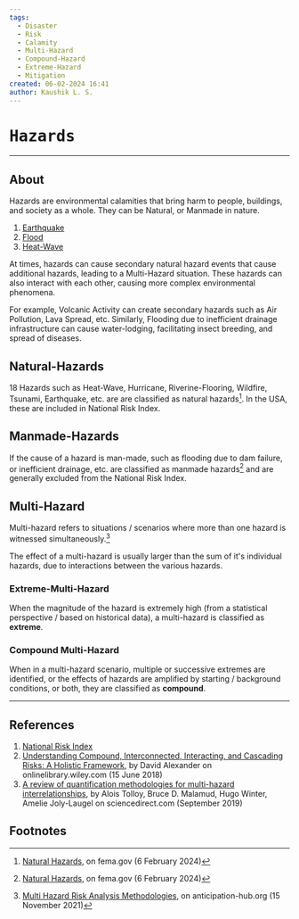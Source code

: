 ```yaml
---
tags:
  - Disaster
  - Risk
  - Calamity
  - Multi-Hazard
  - Compound-Hazard
  - Extreme-Hazard
  - Mitigation
created: 06-02-2024 16:41
author: Kaushik L. S.
---
```

# <kbd> Hazards </kbd>
---
## About
Hazards are environmental calamities that bring harm to people, buildings, and society as a whole. They can be Natural, or Manmade in nature.

1. [Earthquake](Earthquake.md)
2. [Flood](Flood.md)
3. [Heat-Wave](Heat-Wave.md)

At times, hazards can cause secondary natural hazard events that cause additional hazards, leading to a Multi-Hazard situation. These hazards can also interact with each other, causing more complex environmental phenomena.

For example, Volcanic Activity can create secondary hazards such as Air Pollution, Lava Spread, etc. Similarly, Flooding due to inefficient drainage infrastructure can cause water-lodging, facilitating insect breeding, and spread of diseases.

## Natural-Hazards

18 Hazards such as Heat-Wave, Hurricane, Riverine-Flooring, Wildfire, Tsunami, Earthquake, etc. are are classified as natural hazards[^1]. In the USA, these are included in National Risk Index.

## Manmade-Hazards

If the cause of a hazard is man-made, such as flooding due to dam failure, or inefficient drainage, etc. are classified as manmade hazards[^1] and are generally excluded from the National Risk Index.

## Multi-Hazard

Multi-hazard refers to situations / scenarios where more than one hazard is witnessed simultaneously.[^2]

The effect of a multi-hazard is usually larger than the sum of it's individual hazards, due to interactions between the various hazards. 

### Extreme-Multi-Hazard

When the magnitude of the hazard is extremely high (from a statistical perspective / based on historical data), a multi-hazard is classified as **extreme**.
### Compound Multi-Hazard

When in a multi-hazard scenario, multiple or successive extremes are identified, or the effects of hazards are amplified by starting / background conditions, or both, they are classified as **compound**.

---
## References
1. [National Risk Index](https://www.fema.gov/flood-maps/products-tools/national-risk-index)
2. [Understanding Compound, Interconnected, Interacting, and Cascading Risks: A Holistic Framework](https://onlinelibrary.wiley.com/doi/10.1111/risa.13128), by David Alexander on onlinelibrary.wiley.com (15 June 2018)
4. [A review of quantification methodologies for multi-hazard interrelationships](https://www.sciencedirect.com/science/article/pii/S001282521930025X?via%3Dihub), by Alois Tolloy, Bruce D. Malamud, Hugo Winter, Amelie Joly-Laugel on sciencedirect.com (September 2019)

## Footnotes

[^1]: [Natural Hazards](https://hazards.fema.gov/nri/natural-hazards), on fema.gov (6 February 2024)
[^2]: [Multi Hazard Risk Analysis Methodologies](https://www.anticipation-hub.org/news/multi-hazard-risk-analysis-methodologies), on anticipation-hub.org (15 November 2021)